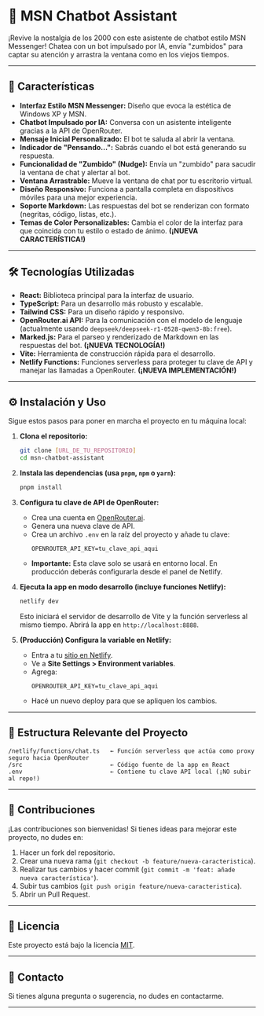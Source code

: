 # 💬 MSN Chatbot Assistant

¡Revive la nostalgia de los 2000 con este asistente de chatbot estilo MSN Messenger! Chatea con un bot impulsado por IA, envía "zumbidos" para captar su atención y arrastra la ventana como en los viejos tiempos.

---

## 🚀 Características

* **Interfaz Estilo MSN Messenger:** Diseño que evoca la estética de Windows XP y MSN.
* **Chatbot Impulsado por IA:** Conversa con un asistente inteligente gracias a la API de OpenRouter.
* **Mensaje Inicial Personalizado:** El bot te saluda al abrir la ventana.
* **Indicador de "Pensando...":** Sabrás cuando el bot está generando su respuesta.
* **Funcionalidad de "Zumbido" (Nudge):** Envía un "zumbido" para sacudir la ventana de chat y alertar al bot.
* **Ventana Arrastrable:** Mueve la ventana de chat por tu escritorio virtual.
* **Diseño Responsivo:** Funciona a pantalla completa en dispositivos móviles para una mejor experiencia.
* **Soporte Markdown:** Las respuestas del bot se renderizan con formato (negritas, código, listas, etc.).
* **Temas de Color Personalizables:** Cambia el color de la interfaz para que coincida con tu estilo o estado de ánimo. **(¡NUEVA CARACTERÍSTICA!)**

---

## 🛠️ Tecnologías Utilizadas

* **React:** Biblioteca principal para la interfaz de usuario.
* **TypeScript:** Para un desarrollo más robusto y escalable.
* **Tailwind CSS:** Para un diseño rápido y responsivo.
* **OpenRouter.ai API:** Para la comunicación con el modelo de lenguaje (actualmente usando `deepseek/deepseek-r1-0528-qwen3-8b:free`).
* **Marked.js:** Para el parseo y renderizado de Markdown en las respuestas del bot. **(¡NUEVA TECNOLOGÍA!)**
* **Vite:** Herramienta de construcción rápida para el desarrollo.
* **Netlify Functions:** Funciones serverless para proteger tu clave de API y manejar las llamadas a OpenRouter. **(¡NUEVA IMPLEMENTACIÓN!)**

---

## ⚙️ Instalación y Uso

Sigue estos pasos para poner en marcha el proyecto en tu máquina local:

1.  **Clona el repositorio:**
    ```bash
    git clone [URL_DE_TU_REPOSITORIO]
    cd msn-chatbot-assistant
    ```

2.  **Instala las dependencias (usa `pnpm`, `npm` o `yarn`):**
    ```bash
    pnpm install
    ```

3.  **Configura tu clave de API de OpenRouter:**
    * Crea una cuenta en [OpenRouter.ai](https://openrouter.ai/).
    * Genera una nueva clave de API.
    * Crea un archivo `.env` en la raíz del proyecto y añade tu clave:
        ```
        OPENROUTER_API_KEY=tu_clave_api_aqui
        ```
    * **Importante:** Esta clave solo se usará en entorno local. En producción deberás configurarla desde el panel de Netlify.

4.  **Ejecuta la app en modo desarrollo (incluye funciones Netlify):**
    ```bash
    netlify dev
    ```
    Esto iniciará el servidor de desarrollo de Vite y la función serverless al mismo tiempo. Abrirá la app en `http://localhost:8888`.

5.  **(Producción) Configura la variable en Netlify:**
    * Entra a tu [sitio en Netlify](https://app.netlify.com).
    * Ve a **Site Settings > Environment variables**.
    * Agrega:
        ```
        OPENROUTER_API_KEY=tu_clave_api_aqui
        ```
    * Hacé un nuevo deploy para que se apliquen los cambios.

---

## 📁 Estructura Relevante del Proyecto

```plaintext
/netlify/functions/chat.ts   ← Función serverless que actúa como proxy seguro hacia OpenRouter
/src                         ← Código fuente de la app en React
.env                         ← Contiene tu clave API local (¡NO subir al repo!)
```

---

## 🤝 Contribuciones

¡Las contribuciones son bienvenidas! Si tienes ideas para mejorar este proyecto, no dudes en:

1.  Hacer un fork del repositorio.
2.  Crear una nueva rama (`git checkout -b feature/nueva-caracteristica`).
3.  Realizar tus cambios y hacer commit (`git commit -m 'feat: añade nueva característica'`).
4.  Subir tus cambios (`git push origin feature/nueva-caracteristica`).
5.  Abrir un Pull Request.

---

## 📄 Licencia

Este proyecto está bajo la licencia [MIT](https://opensource.org/licenses/MIT).

---

## 📧 Contacto

Si tienes alguna pregunta o sugerencia, no dudes en contactarme.

---
